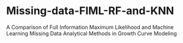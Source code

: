 # Missing-data-FIML-RF-and-KNN
A Comparison of Full Information Maximum Likelihood and Machine Learning Missing Data Analytical Methods in Growth Curve Modeling
